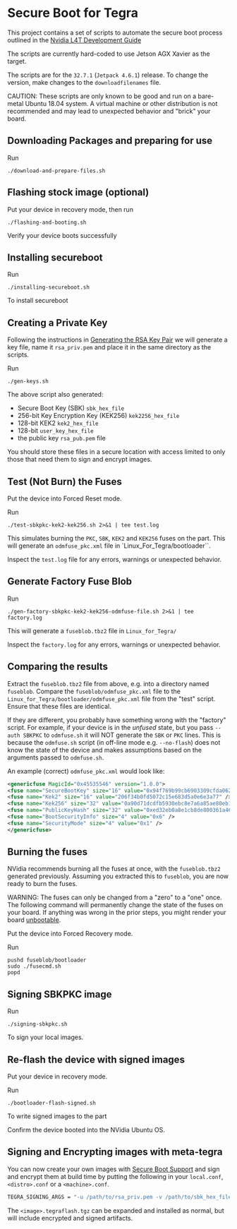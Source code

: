 # Secure Boot for Tegra

This project contains a set of scripts to automate the secure boot process outlined
in the [Nvidia L4T Development Guide](https://docs.nvidia.com/jetson/l4t/index.html#page/Tegra%2520Linux%2520Driver%2520Package%2520Development%2520Guide%2Fsecurity.html%23)

The scripts are currently hard-coded to use Jetson AGX Xavier as the target.

The scripts are for the ``32.7.1`` (``Jetpack 4.6.1``) release. To change the version, make changes to the ``downloadfilenames`` file.

CAUTION: These scripts are only known to be good and run on a bare-metal Ubuntu 18.04 system. A virtual machine or other distribution is not recommended and may lead to unexpected behavior and "brick" your board.

## Downloading Packages and preparing for use

Run

```shell
./download-and-prepare-files.sh
```

## Flashing stock image (optional)

Put your device in recovery mode, then run

```shell
./flashing-and-booting.sh
```

Verify your device boots successfully

## Installing secureboot

Run

```shell
./installing-secureboot.sh
```

To install secureboot

## Creating a Private Key

Following the instructions in [Generating the RSA Key Pair](https://docs.nvidia.com/jetson/l4t/index.html#page/Tegra%2520Linux%2520Driver%2520Package%2520Development%2520Guide%2Fbootloader_secure_boot.html%23wwpID0E0BH0HA) we will generate a key file, name it `rsa_priv.pem` and place it in the same directory as the scripts.



Run

```shell
./gen-keys.sh
```

The above script also generated:

* Secure Boot Key (SBK) `sbk_hex_file`
* 256-bit Key Encryption Key (KEK256) `kek2256_hex_file`
* 128-bit KEK2 `kek2_hex_file`
* 128-bit `user_key_hex_file`
* the public key `rsa_pub.pem` file

You should store these files in a secure location with access limited to only those that need them to sign and encrypt images.

## Test (Not Burn) the Fuses

Put the device into Forced Reset mode.

Run

```shell
./test-sbkpkc-kek2-kek256.sh 2>&1 | tee test.log
```

This simulates burning the ``PKC``, ``SBK``, ``KEK2`` and ``KEK256`` fuses on the part. This will generate an ``odmfuse_pkc.xml`` file in `Linux_For_Tegra/bootloader``.

Inspect the ``test.log`` file for any errors, warnings or unexpected behavior.

## Generate Factory Fuse Blob

Run

```shell
./gen-factory-sbkpkc-kek2-kek256-odmfuse-file.sh 2>&1 | tee factory.log
```

This will generate a ``fuseblob.tbz2`` file in ``Linux_for_Tegra/``

Inspect the ``factory.log`` for any errors, warnings or unexpected behavior.

## Comparing the results

Extract the ``fuseblob.tbz2`` file from above, e.g. into a directory named ``fuseblob``.
Compare the ``fuseblob/odmfuse_pkc.xml`` file to the ``Linux_for_Tegra/bootloader/odmfuse_pkc.xml`` file from the "test" script. Ensure that these files are identical.

If they are different, you probably have something wrong with the "factory" script. For example, if your device is in the _unfused_ state, but you pass ``--auth SBKPKC`` to ``odmfuse.sh`` it will NOT generate the ``SBK`` or ``PKC`` lines. This is because the ``odmfuse.sh`` script (in off-line mode e.g. ``--no-flash``) does not know the state of the device and makes assumptions based on the arguments passed to ``odmfuse.sh``.

An example (correct) ``odmfuse_pkc.xml`` would look like:

```xml
<genericfuse MagicId="0x45535546" version="1.0.0">
<fuse name="SecureBootKey" size="16" value="0x94f769b99cb6903309cfda062751216b" />
<fuse name="Kek2" size="16" value="206f34b0fd5072c15e683d5a0e6e3a77" />
<fuse name="Kek256" size="32" value="0a90d71dcdfb5930ebc8e7a6a85ae80eb140b691d0c9e7751f676443d560376f" />
<fuse name="PublicKeyHash" size="32" value="0xed32eb0a8e1cb8de800361a4618a9753051285afa795881d0c9cd6dda6f17ce8" />
<fuse name="BootSecurityInfo" size="4" value="0x6" />
<fuse name="SecurityMode" size="4" value="0x1" />
</genericfuse>
```

## Burning the fuses

NVidia recommends burning all the fuses at once, with the ``fuseblob.tbz2`` generated previously. Assuming you extracted this to ``fuseblob``, you are now ready to burn the fuses.

WARNING: The fuses can only be changed from a "zero" to a "one" once. The following command will permanently change the state of the fuses on your board. If anything was wrong in the prior steps, you might render your board [unbootable](https://forums.developer.nvidia.com/t/postmortem-jetson-xavier-agx-will-not-get-past-boot-rom-after-burning-pkc-sbk-kek256/208426).

Put the device into Forced Recovery mode.

Run

```shell
pushd fuseblob/bootloader
sudo ./fusecmd.sh
popd
```

## Signing SBKPKC image

Run

```shell
./signing-sbkpkc.sh
```

To sign your local images.

## Re-flash the device with signed images

Put your device in recovery mode.

Run

```shell
./bootloader-flash-signed.sh
```

To write signed images to the part

Confirm the device booted into the NVidia Ubuntu OS.

## Signing and Encrypting images with meta-tegra

You can now create your own images with [Secure Boot Support](https://github.com/OE4T/meta-tegra/wiki/Secure-Boot-Support) and sign and encrypt them at build time by putting the following in your ``local.conf``, ``<distro>.conf`` or a ``<machine>.conf``.

```bash
TEGRA_SIGNING_ARGS = "-u /path/to/rsa_priv.pem -v /path/to/sbk_hex_file"
```

The ``<image>.tegraflash.tgz`` can be expanded and installed as normal, but will include encrypted and signed artifacts.
